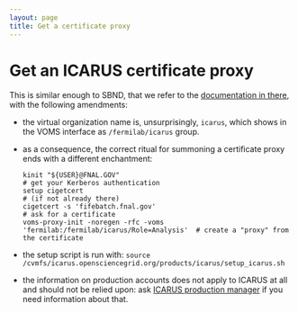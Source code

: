 ```yaml
---
layout: page
title: Get a certificate proxy
---
```




Get an ICARUS certificate proxy
================================

This is similar enough to SBND, that we refer to the
[documentation in there](../sbndcode_wiki/Get_a_certificate_proxy.md), with the following
amendments:

-   the virtual organization name is, unsurprisingly, `icarus`, which shows
    in the VOMS interface as `/fermilab/icarus` group.
-   as a consequence, the correct ritual for summoning a certificate
    proxy ends with a different enchantment:

        kinit "${USER}@FNAL.GOV"                                                       # get your Kerberos authentication
        setup cigetcert                                                                # (if not already there)
        cigetcert -s 'fifebatch.fnal.gov'                                              # ask for a certificate
        voms-proxy-init -noregen -rfc -voms 'fermilab:/fermilab/icarus/Role=Analysis'  # create a "proxy" from the certificate

-   the setup script is run with:
    `source /cvmfs/icarus.opensciencegrid.org/products/icarus/setup_icarus.sh`
-   the information on production accounts does not apply to ICARUS at
    all and should not be relied upon: ask [ICARUS production manager](Roles_and_people.md) if you need information
    about that.
